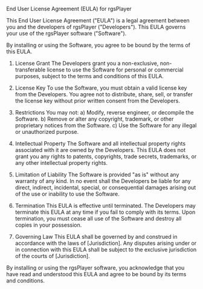 End User License Agreement (EULA) for rgsPlayer

This End User License Agreement ("EULA") is a legal agreement between you and the developers of rgsPlayer ("Developers"). This EULA governs your use of the rgsPlayer software ("Software").

By installing or using the Software, you agree to be bound by the terms of this EULA.

1. License Grant
The Developers grant you a non-exclusive, non-transferable license to use the Software for personal or commercial purposes, subject to the terms and conditions of this EULA.

2. License Key
To use the Software, you must obtain a valid license key from the Developers. You agree not to distribute, share, sell, or transfer the license key without prior written consent from the Developers.

3. Restrictions
You may not:
a) Modify, reverse engineer, or decompile the Software.
b) Remove or alter any copyright, trademark, or other proprietary notices from the Software.
c) Use the Software for any illegal or unauthorized purpose.

4. Intellectual Property
The Software and all intellectual property rights associated with it are owned by the Developers. This EULA does not grant you any rights to patents, copyrights, trade secrets, trademarks, or any other intellectual property rights.

5. Limitation of Liability
The Software is provided "as is" without any warranty of any kind. In no event shall the Developers be liable for any direct, indirect, incidental, special, or consequential damages arising out of the use or inability to use the Software.

6. Termination
This EULA is effective until terminated. The Developers may terminate this EULA at any time if you fail to comply with its terms. Upon termination, you must cease all use of the Software and destroy all copies in your possession.

7. Governing Law
This EULA shall be governed by and construed in accordance with the laws of [Jurisdiction]. Any disputes arising under or in connection with this EULA shall be subject to the exclusive jurisdiction of the courts of [Jurisdiction].

By installing or using the rgsPlayer software, you acknowledge that you have read and understood this EULA and agree to be bound by its terms and conditions.

